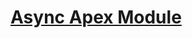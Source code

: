 # [Async Apex Module](https://trailhead.salesforce.com/content/learn/modules/asynchronous_apex?trailmix_creator_id=mikhailpantsevich&trailmix_slug=developer-beginner)
